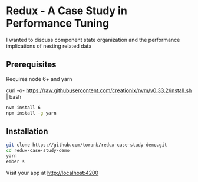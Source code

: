 # Redux - A Case Study in Performance Tuning

I wanted to discuss component state organization and the performance implications of nesting related data

## Prerequisites

Requires node 6+ and yarn

curl -o- https://raw.githubusercontent.com/creationix/nvm/v0.33.2/install.sh | bash

```bash
nvm install 6
npm install -g yarn
```

## Installation

```bash
git clone https://github.com/toranb/redux-case-study-demo.git
cd redux-case-study-demo
yarn
ember s
```

Visit your app at [http://localhost:4200](http://localhost:4200)
